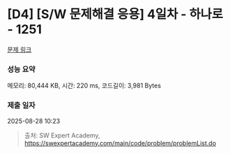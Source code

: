 # [D4] [S/W 문제해결 응용] 4일차 - 하나로 - 1251 

[문제 링크](https://swexpertacademy.com/main/code/problem/problemDetail.do?contestProbId=AV15StKqAQkCFAYD) 

### 성능 요약

메모리: 80,444 KB, 시간: 220 ms, 코드길이: 3,981 Bytes

### 제출 일자

2025-08-28 10:23



> 출처: SW Expert Academy, https://swexpertacademy.com/main/code/problem/problemList.do